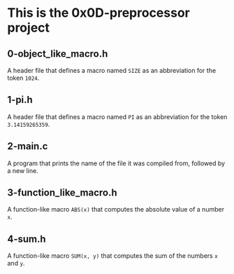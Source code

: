 # This is the 0x0D-preprocessor project

## 0-object_like_macro.h

A header file that defines a macro named `SIZE` as an abbreviation for the token `1024`.

## 1-pi.h

A header file that defines a macro named `PI` as an abbreviation for the token `3.14159265359`.

## 2-main.c

A program that prints the name of the file it was compiled from, followed by a new line.

## 3-function_like_macro.h

A function-like macro `ABS(x)` that computes the absolute value of a number `x`.

## 4-sum.h

A function-like macro `SUM(x, y)` that computes the sum of the numbers `x` and `y`.